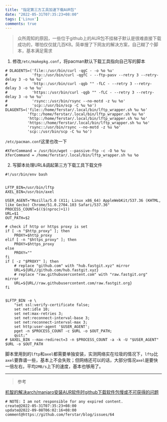 ```yaml
---
title: "指定第三方工具加速下载AUR包"
date: "2022-05-31T07:35:23+08:00"
tags: ['Linux']
comments: true
---
```


> 众所周知的原因，一些位于github上的AUR包不挂梯子默认是很难直接下载成功的，哪怕仅仅就几百KB。简单搜了下网友的解决方案，自己糊了个脚本，基本满足需求

1. 修改`/etc/makepkg.conf`，将pacman默认下载工具指向自己写的脚本

```shell
# DLAGENTS=('file::/usr/bin/curl -qgC - -o %o %u'
#           'ftp::/usr/bin/curl -qgfC - --ftp-pasv --retry 3 --retry-delay 3 -o %o %u'
#           'http::/usr/bin/curl -qgb "" -fLC - --retry 3 --retry-delay 3 -o %o %u'
#           'https::/usr/bin/curl -qgb "" -fLC - --retry 3 --retry-delay 3 -o %o %u'
#           'rsync::/usr/bin/rsync --no-motd -z %u %o'
#           'scp::/usr/bin/scp -C %u %o')
DLAGENTS=('file::/home/ferstar/.local/bin/lftp_wrapper.sh %u %o'
          'ftp::/home/ferstar/.local/bin/lftp_wrapper.sh %u %o'
          'http::/home/ferstar/.local/bin/lftp_wrapper.sh %u %o'
          'https::/home/ferstar/.local/bin/lftp_wrapper.sh %u %o'
          'rsync::/usr/bin/rsync --no-motd -z %u %o'
          'scp::/usr/bin/scp -C %u %o')
```

`/etc/pacman.conf`这里也改一下

```shell
#XferCommand = /usr/bin/wget --passive-ftp -c -O %o %u
XferCommand = /home/ferstar/.local/bin/lftp_wrapper.sh %u %o
```

2. 写脚本处理URL&调起第三方下载工具下载文件

```shell
#!/usr/bin/env bash


LFTP_BIN=/usr/bin/lftp
AXEL_BIN=/usr/bin/axel

USER_AGENT="Mozilla/5.0 (X11; Linux x86_64) AppleWebKit/537.36 (KHTML, like Gecko) Chrome/51.0.2704.103 Safari/537.36"
PROCESS_COUNT=$(($(nproc)+1))
URL=$1
OUT_PATH=$2

# check if http or https proxy is set
if [ -n "$http_proxy" ]; then
    PROXY=$http_proxy
elif [ -n "$https_proxy" ]; then
    PROXY=$https_proxy
else
    PROXY=""
fi
if [ -z "$PROXY" ]; then
    # replace "github.com" with "hub.fastgit.xyz" mirror
    URL=${URL//github.com/hub.fastgit.xyz}
    # replace "raw.githubusercontent.com" with "raw.fastgit.org" mirror
    URL=${URL//raw.githubusercontent.com/raw.fastgit.org}
fi


$LFTP_BIN -e \
    "set ssl:verify-certificate false;
    set net:idle 10;
    set net:max-retries 3;
    set net:reconnect-interval-base 3;
    set net:reconnect-interval-max 3;
    set http:user-agent '$USER_AGENT';
    pget -n $PROCESS_COUNT -c $URL -o $OUT_PATH;
    quit;"
# $AXEL_BIN --max-redirect=3 -n $PROCESS_COUNT -a -k -U "$USER_AGENT" $URL -o $OUT_PATH
```

脚本里用到的`lftp`和`axel`都需要单独安装，实测网络实在垃圾的情况下，`lftp`比`axel`要靠谱一些，基本上不会失败；但网络还可以的话，大部分情况`axel`是要快一倍左右，平均`2MB/s`上下的速度，基本也够用了。

---

> 参考

[机智的解决arch/manjaro安装AUR软件时github下载软件包慢或不可获得的问题](https://zhuanlan.zhihu.com/p/176987140)



```
# NOTE: I am not responsible for any expired content.
create@2022-05-31T07:35:23+08:00
update@2022-09-08T06:02:16+08:00
comment@https://github.com/ferstar/blog/issues/64
```

